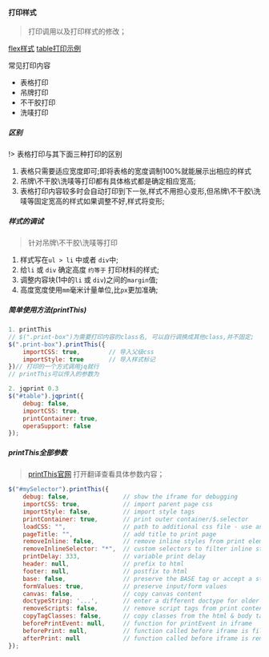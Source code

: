 #### 打印样式
> 打印调用以及打印样式的修改；

[flex样式](https://changk99.github.io/flexbox/)
[table打印示例](https://github.com/fanmucc/printTable) 

常见打印内容
- 表格打印
- 吊牌打印
- 不干胶打印
- 洗唛打印

##### 区别

!> 表格打印与其下面三种打印的区别

1. 表格只需要适应宽度即可;即将表格的宽度调制100%就能展示出相应的样式
2. 吊牌\不干胶\洗唛等打印都有具体格式都是确定相应宽高;
3. 表格打印内容较多时会自动打印到下一张,样式不用担心变形,但吊牌\不干胶\洗唛等固定宽高的样式如果调整不好,样式将变形;

##### 样式的调试
> 针对吊牌\不干胶\洗唛等打印

1. 样式写在`ul > li` 中或者 `div`中;
2. 给`li` 或 `div` 确定高度 `约等于` 打印材料的样式;
3. 调整内容块(1中的`li` 或 `div`)之间的`margin`值;
4. 高度宽度使用`mm`毫米计量单位,比`px`更加准确;

##### 简单使用方法(printThis)
```js
1. printThis
// $(".print-box")为需要打印内容的class名, 可以自行调换成其他class,并不固定;
$(".print-box").printThis({
    importCSS: true,        // 导入父级css
    importStyle: true       // 导入样式标记
})// 打印的一个方式调用jq就行
// printThis可以传入的参数为

2. jqprint 0.3
$("#table").jqprint({
    debug: false,
    importCSS: true,
    printContainer: true,
    operaSupport: false
});
```

##### printThis全部参数
> [printThis官网](https://github.com/jasonday/printThis) 打开翻译查看具体参数内容；

```js
$("#mySelector").printThis({
    debug: false,               // show the iframe for debugging
    importCSS: true,            // import parent page css
    importStyle: false,         // import style tags
    printContainer: true,       // print outer container/$.selector
    loadCSS: "",                // path to additional css file - use an array [] for multiple
    pageTitle: "",              // add title to print page
    removeInline: false,        // remove inline styles from print elements
    removeInlineSelector: "*",  // custom selectors to filter inline styles. removeInline must be true
    printDelay: 333,            // variable print delay
    header: null,               // prefix to html
    footer: null,               // postfix to html
    base: false,                // preserve the BASE tag or accept a string for the URL
    formValues: true,           // preserve input/form values
    canvas: false,              // copy canvas content
    doctypeString: '...',       // enter a different doctype for older markup
    removeScripts: false,       // remove script tags from print content
    copyTagClasses: false,      // copy classes from the html & body tag
    beforePrintEvent: null,     // function for printEvent in iframe
    beforePrint: null,          // function called before iframe is filled
    afterPrint: null            // function called before iframe is removed
});
```